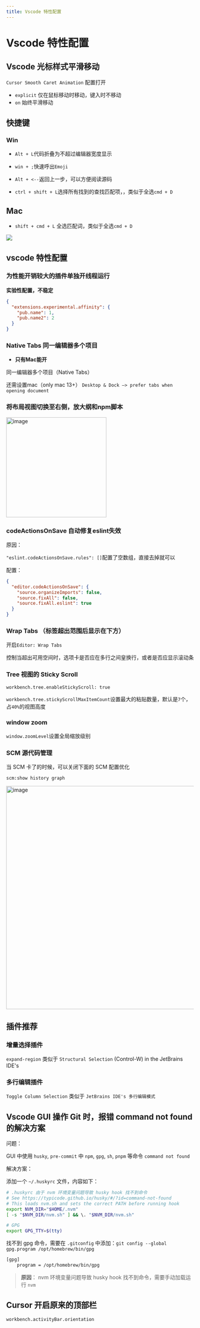 ```yaml
---
title: Vscode 特性配置
---
```


# Vscode 特性配置

## Vscode 光标样式平滑移动

`Cursor Smooth Caret Animation` 配置打开

- `explicit` 仅在鼠标移动时移动，键入时不移动
- `on` 始终平滑移动

## 快捷键

### Win

- `Alt + L`代码折叠为不超过编辑器宽度显示

- `win + ;`快速呼出`Emoji`

- `Alt + <--`返回上一步，可以方便阅读源码

- `ctrl + shift + L`选择所有找到的查找匹配项，，类似于全选`cmd + D`

## Mac

- `shift + cmd + L` 全选匹配词，类似于全选`cmd + D`

![](https://github.com/lokalise/i18n-ally/assets/96854855/6fa34a26-f6b5-4bcd-a64a-5a66c8d52069)

## vscode 特性配置

### 为性能开销较大的插件单独开线程运行

**实验性配置，不稳定**

```json
{
  "extensions.experimental.affinity": {
    "pub.name": 1,
    "pub.name2": 2
  }
}
```

### Native Tabs 同一编辑器多个项目

- **只有Mac能开**

同一编辑器多个项目（Native Tabs）

还需设置mac（only mac 13+） `Desktop & Dock —> prefer tabs when opening document`

### 将布局视图切换至右侧，放大纲和npm脚本

<img width="269" alt="image" src="https://github.com/code-jbrc/Awesome-15docs/assets/96854855/e9c4805c-1322-4058-98a8-d63f8a0f15dd">

### codeActionsOnSave 自动修复eslint失效

原因：

`"eslint.codeActionsOnSave.rules": []`配置了空数组，直接去掉就可以

配置：

```json
{
  "editor.codeActionsOnSave": {
    "source.organizeImports": false,
    "source.fixAll": false,
    "source.fixAll.eslint": true
  }
}
```

### Wrap Tabs （标签超出范围后显示在下方）

开启`Editor: Wrap Tabs`

控制当超出可用空间时，选项卡是否应在多行之间皇换行，或者是否应显示滚动条

### Tree 视图的 Sticky Scroll

`workbench.tree.enableStickyScroll: true` 

`workbench.tree.stickyScrollMaxItemCount`设置最大的粘贴数量，默认是`7`个，占`40%`的视图高度

### window zoom

`window.zoomLevel`设置全局缩放级别

### SCM 源代码管理

当 SCM 卡了的时候，可以关闭下面的 SCM 配置优化

`scm:show history graph`

<img width="600" alt="image" src="https://github.com/user-attachments/assets/d11474b3-ad7f-404b-baba-44e6fa9b6a27">

## 插件推荐

### 增量选择插件

`expand-region` 类似于 `Structural Selection` (Control-W) in the JetBrains IDE's 

### 多行编辑插件

`Toggle Column Selection` 类似于 `JetBrains IDE's 多行编辑模式`

## Vscode GUI 操作 Git 时，报错 command not found 的解决方案

问题：

GUI 中使用 `husky`, `pre-commit` 中 `npm`, `gpg`, `sh`, `pnpm` 等命令 `command not found`

解决方案：

添加一个 `~/.huskyrc` 文件，内容如下：

```bash
# .huskyrc 由于 nvm 环境变量问题导致 husky hook 找不到命令
# See https://typicode.github.io/husky/#/?id=command-not-found
# This loads nvm.sh and sets the correct PATH before running hook
export NVM_DIR="$HOME/.nvm"
[ -s "$NVM_DIR/nvm.sh" ] && \. "$NVM_DIR/nvm.sh"

# GPG
export GPG_TTY=$(tty)
```

找不到 gpg 命令，需要在 `.gitconfig` 中添加：`git config --global gpg.program /opt/homebrew/bin/gpg`

```bash
[gpg]
	program = /opt/homebrew/bin/gpg
```

> **原因**： nvm 环境变量问题导致 husky hook 找不到命令，需要手动加载运行 `nvm`

## Cursor 开启原来的顶部栏

`workbench.activityBar.orientation`

